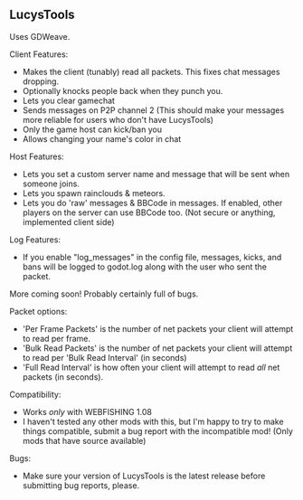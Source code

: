 LucysTools
----------
Uses GDWeave.

Client Features:
- Makes the client (tunably) read all packets. This fixes chat messages dropping.
- Optionally knocks people back when they punch you.
- Lets you clear gamechat
- Sends messages on P2P channel 2 (This should make your messages more reliable for users who don't have LucysTools)
- Only the game host can kick/ban you
- Allows changing your name's color in chat

Host Features:
- Lets you set a custom server name and message that will be sent when someone joins.
- Lets you spawn rainclouds & meteors.
- Lets you do 'raw' messages & BBCode in messages. If enabled, other players on the server can use BBCode too. (Not secure or anything, implemented client side)

Log Features:
- If you enable "log_messages" in the config file, messages, kicks, and bans will be logged to godot.log along with the user who sent the packet.

More coming soon!
Probably certainly full of bugs.

Packet options:
- 'Per Frame Packets' is the number of net packets your client will attempt to read per frame. 
- 'Bulk Read Packets' is the number of net packets your client will attempt to read per 'Bulk Read Interval' (in seconds)
- 'Full Read Interval' is how often your client will attempt to read *all* net packets (in seconds).

Compatibility:
- Works *only* with WEBFISHING 1.08
- I haven't tested any other mods with this, but I'm happy to try to make things compatible, submit a bug report with the incompatible mod! (Only mods that have source available)

Bugs:
- Make sure your version of LucysTools is the latest release before submitting bug reports, please.
